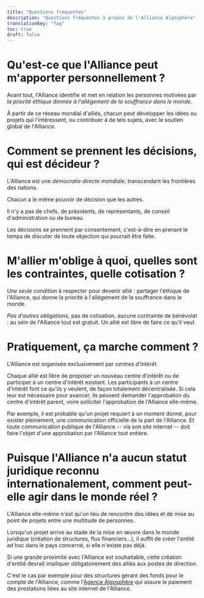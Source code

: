 ```yaml
---
title: "Questions fréquentes"
description: "Questions fréquentes à propos de l'Alliance Algosphère"
translationKey: "faq"
toc: true
draft: false
---
```


# Qu'est-ce que l'Alliance peut m'apporter personnellement ?
Avant tout, l'Alliance identifie et met en relation les personnes motivées par *la priorité éthique donnée à l'allègement de la souffrance dans le monde*.

À partir de ce réseau mondial d'alliés, chacun peut développer les idées ou projets qui l'intéressent, ou contribuer à de tels sujets, avec le soutien global de l'Alliance.

# Comment se prennent les décisions, qui est décideur ?
L'Alliance est une *démocratie directe mondiale*, transcendant les frontières des nations.

Chacun a le même pouvoir de décision que les autres.

Il n'y a pas de chefs, de présidents, de représentants, de conseil d'administration ou de bureau.

Les décisions se prennent par consentement, c'est-à-dire en prenant le temps de discuter de toute objection qui pourrait être faite.

# M'allier m'oblige à quoi, quelles sont les contraintes, quelle cotisation ?
*Une seule condition* à respecter pour devenir allié : partager l'éthique de l'Alliance, qui donne la priorité à l'allègement de la souffrance dans le monde.

*Pas d'autres obligations*, pas de cotisation, aucune contrainte de bénévolat : au sein de l'Alliance tout est gratuit. Un allié est libre de faire ce qu'il veut.

# Pratiquement, ça marche comment ?
L'Alliance est organisée exclusivement par *centres d'intérêt*.

Chaque allié est libre de proposer un nouveau centre d'intérêt ou de participer à un centre d'intérêt existant. Les participants à un centre d'intérêt font ce qu'ils y veulent, de façon totalement décentralisée. Si cela leur est nécessaire pour avancer, ils peuvent demander l'approbation du centre d'intérêt parent, voire solliciter l'approbation de l'Alliance elle-même.

Par exemple, il est probable qu'un projet requiert à un moment donné, pour exister pleinement, une communication officielle de la part de l'Alliance. Et toute communication publique de l'Alliance -- via son site internet -- doit faire l'objet d'une approbation par l'Alliance tout entière.

# Puisque l'Alliance n'a aucun statut juridique reconnu internationalement, comment peut-elle agir dans le monde réel ?
L'Alliance elle-même n'est qu'un lieu de rencontre des idées et de mise au point de projets entre une multitude de personnes.

Lorsqu'un projet arrive au stade de la mise en œuvre dans le monde juridique (création de structures, flux financiers...), il suffit de créer l'entité ad hoc dans le pays concerné, si elle n'existe pas déjà.

Si une grande proximité avec l'Alliance est souhaitable, cette création d'entité devrait impliquer obligatoirement des alliés aux postes de direction.

C'est le cas par exemple pour des structures gérant des fonds pour le compte de l'Alliance, comme l'[Agence Algosphère](https://www.ic.gc.ca/app/scr/cc/CorporationsCanada/fdrlCrpDtls.html?corpId=8368970) qui assure le paiement des prestations liées au site internet de l'Alliance.

